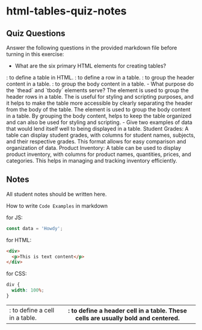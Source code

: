 # html-tables-quiz-notes

## Quiz Questions

Answer the following questions in the provided markdown file before turning in this exercise:

- What are the six primary HTML elements for creating tables?
<table>: to define a table in HTML.
<tr>: to define a row in a table.
<td>: to define a cell in a table.
<th>: to define a header cell in a table. These cells are usually bold and centered.
<thead>: to group the header content in a table.
<tbody>: to group the body content in a table.
- What purpose do the `thead` and `tbody` elements serve?
  The <thead> element is used to group the header rows in a table. The <thead> is useful for styling and scripting purposes, and it helps to make the table more accessible by clearly separating the header from the body of the table.
  The <tbody> element is used to group the body content in a table. By grouping the body content, <tbody> helps to keep the table organized and can also be used for styling and scripting.
- Give two examples of data that would lend itself well to being displayed in a table.
  Student Grades: A table can display student grades, with columns for student names, subjects, and their respective grades. This format allows for easy comparison and organization of data.
  Product Inventory: A table can be used to display product inventory, with columns for product names, quantities, prices, and categories. This helps in managing and tracking inventory efficiently.

## Notes

All student notes should be written here.

How to write `Code Examples` in markdown

for JS:

```javascript
const data = 'Howdy';
```

for HTML:

```html
<div>
  <p>This is text content</p>
</div>
```

for CSS:

```css
div {
  width: 100%;
}
```
